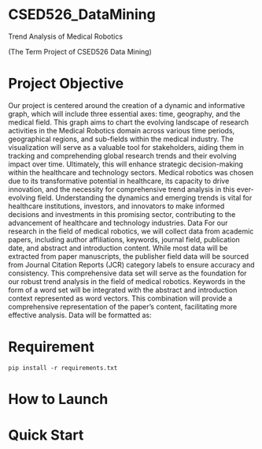 # CSED526_DataMining
Trend Analysis of Medical Robotics 

(The Term Project of CSED526 Data Mining)

# Project Objective
Our project is centered around the creation of a dynamic and informative graph, which will include three essential axes: time, geography, and the medical field. This graph aims to chart the evolving landscape of research activities in the Medical Robotics domain across various time periods, geographical regions, and sub-fields within the medical industry. 
The visualization will serve as a valuable tool for stakeholders, aiding them in tracking and comprehending global research trends and their evolving impact over time. Ultimately, this will enhance strategic decision-making within the healthcare and technology sectors. Medical robotics was chosen due to its transformative potential in healthcare, its capacity to drive innovation, and the necessity for comprehensive trend analysis in this ever-evolving field. Understanding the dynamics and emerging trends is vital for healthcare institutions, investors, and innovators to make informed decisions and investments in this promising sector, contributing to the advancement of healthcare and technology industries.
Data
For our research in the field of medical robotics, we will collect data from academic papers, including author affiliations, keywords, journal field, publication date, and abstract and introduction content. While most data will be extracted from paper manuscripts, the publisher field data will be sourced from Journal Citation Reports (JCR) category labels to ensure accuracy and consistency. This comprehensive data set will serve as the foundation for our robust trend analysis in the field of medical robotics. Keywords in the form of a word set will be integrated with the abstract and introduction context represented as word vectors. This combination will provide a comprehensive representation of the paper’s content, facilitating more effective analysis. Data will be formatted as: 

# Requirement
~~~
pip install -r requirements.txt
~~~

# How to Launch

# Quick Start




